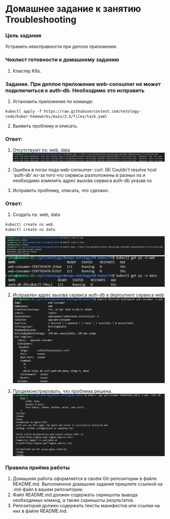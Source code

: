 # Домашнее задание к занятию Troubleshooting

### Цель задания

Устранить неисправности при деплое приложения.

### Чеклист готовности к домашнему заданию

1. Кластер K8s.

### Задание. При деплое приложение web-consumer не может подключиться к auth-db. Необходимо это исправить

1. Установить приложение по команде:
```shell
kubectl apply -f https://raw.githubusercontent.com/netology-code/kuber-homeworks/main/3.5/files/task.yaml
```
2. Выявить проблему и описать.
### Ответ:
1. Отсутствуют ns: web, data
![ScreenShot](https://github.com/estomper/devops-netology/blob/main/08-kuber/15/img/1.png)  

2. Ошибки в логах пода web-consumer: curl: (6) Couldn't resolve host 'auth-db' из-за того что сервисы разположены в разных ns и необходимо изменить адрес вызова сервиса auth-db указав ns

3. Исправить проблему, описать, что сделано.
### Ответ:
1. Создать ns: web, data
```
kubectl create ns web
kubectl create ns data
```
![ScreenShot](https://github.com/estomper/devops-netology/blob/main/08-kuber/15/img/2.png) 
![ScreenShot](https://github.com/estomper/devops-netology/blob/main/08-kuber/15/img/3.png)  

2. Исправлен адрес вызова сервиса auth-db в deployment сервиса web
![ScreenShot](https://github.com/estomper/devops-netology/blob/main/08-kuber/15/img/4.png) 

4. Продемонстрировать, что проблема решена.
![ScreenShot](https://github.com/estomper/devops-netology/blob/main/08-kuber/15/img/5.png) 


### Правила приёма работы

1. Домашняя работа оформляется в своём Git-репозитории в файле README.md. Выполненное домашнее задание пришлите ссылкой на .md-файл в вашем репозитории.
2. Файл README.md должен содержать скриншоты вывода необходимых команд, а также скриншоты результатов.
3. Репозиторий должен содержать тексты манифестов или ссылки на них в файле README.md.